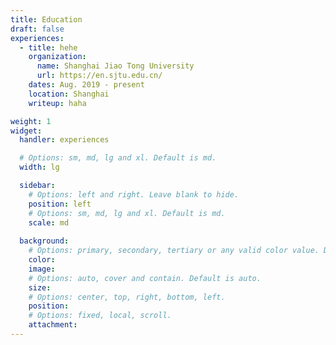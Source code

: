 ```yaml
---
title: Education
draft: false
experiences:
  - title: hehe
    organization:
      name: Shanghai Jiao Tong University
      url: https://en.sjtu.edu.cn/
    dates: Aug. 2019 - present
    location: Shanghai
    writeup: haha

weight: 1
widget:
  handler: experiences

  # Options: sm, md, lg and xl. Default is md.
  width: lg

  sidebar:
    # Options: left and right. Leave blank to hide.
    position: left
    # Options: sm, md, lg and xl. Default is md.
    scale: md
  
  background:
    # Options: primary, secondary, tertiary or any valid color value. Default is primary.
    color:
    image:
    # Options: auto, cover and contain. Default is auto.
    size:
    # Options: center, top, right, bottom, left.
    position:
    # Options: fixed, local, scroll.
    attachment: 
---
```

